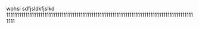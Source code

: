 wohsi sdfjsldkfjslkd
11111111111111111111111111111111111111111111111111111111111111111111111111111111111111111111